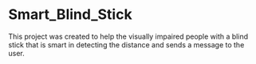 # Smart_Blind_Stick

This project was created to help the visually impaired people with a blind stick that is smart in detecting the distance and sends a message to the user.

